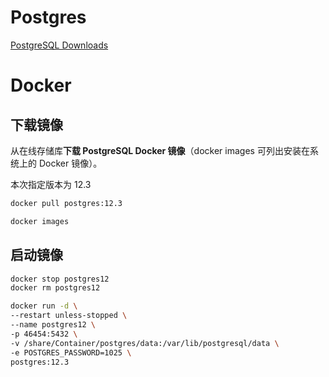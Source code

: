 # Postgres

[PostgreSQL Downloads](https://www.postgresql.org/download/)

# Docker

## 下载镜像

从在线存储库**下载 PostgreSQL Docker 镜像**（docker images 可列出安装在系统上的 Docker 镜像）。

本次指定版本为 12.3

```bash
docker pull postgres:12.3

docker images
```

## 启动镜像

```bash
docker stop postgres12
docker rm postgres12

docker run -d \
--restart unless-stopped \
--name postgres12 \
-p 46454:5432 \
-v /share/Container/postgres/data:/var/lib/postgresql/data \
-e POSTGRES_PASSWORD=1025 \
postgres:12.3
```
